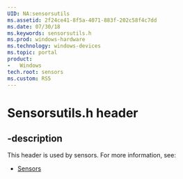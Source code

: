 ```yaml
---
UID: NA:sensorsutils
ms.assetid: 2f24ce41-8f5a-4071-883f-202c58f4c7dd
ms.date: 07/30/18
ms.keywords: sensorsutils.h
ms.prod: windows-hardware
ms.technology: windows-devices
ms.topic: portal
product:
-	Windows
tech.root: sensors
ms.custom: RS5
---
```


# Sensorsutils.h header


## -description


This header is used by sensors. For more information, see:

- [Sensors](../_sensors/index.md)

